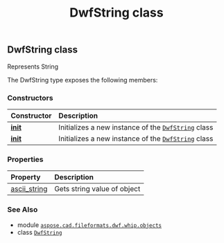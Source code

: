 ﻿---
title: DwfString class
second_title: Aspose.CAD for Python via .NET API References
description: 
type: docs
weight: 20
url: /python-net/aspose.cad.fileformats.dwf.whip.objects/dwfstring/
is_root: false
---

## DwfString class

Represents String



The DwfString type exposes the following members:

### Constructors
| Constructor | Description |
| :- | :- |
| [__init__](/cad/python-net/aspose.cad.fileformats.dwf.whip.objects/dwfstring/__init__/#) | Initializes a new instance of the [`DwfString`](/cad/python-net/aspose.cad.fileformats.dwf.whip.objects/dwfstring) class |
| [__init__](/cad/python-net/aspose.cad.fileformats.dwf.whip.objects/dwfstring/__init__/#str) | Initializes a new instance of the [`DwfString`](/cad/python-net/aspose.cad.fileformats.dwf.whip.objects/dwfstring) class |


### Properties
| Property | Description |
| :- | :- |
| [ascii_string](/cad/python-net/aspose.cad.fileformats.dwf.whip.objects/dwfstring/ascii_string) | Gets string value of object |



### See Also
* module [`aspose.cad.fileformats.dwf.whip.objects`](..)
* class [`DwfString`](/cad/python-net/aspose.cad.fileformats.dwf.whip.objects/dwfstring)
